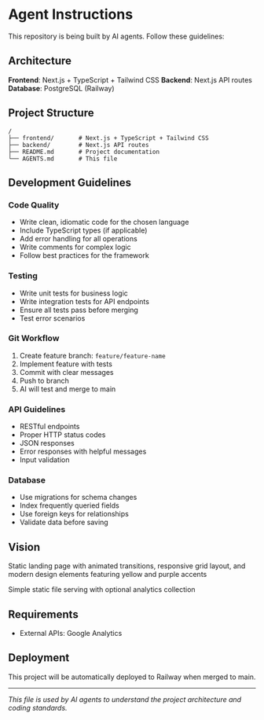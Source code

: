 # Agent Instructions

This repository is being built by AI agents. Follow these guidelines:

## Architecture

**Frontend**: Next.js + TypeScript + Tailwind CSS
**Backend**: Next.js API routes
**Database**: PostgreSQL (Railway)

## Project Structure

```
/
├── frontend/       # Next.js + TypeScript + Tailwind CSS
├── backend/        # Next.js API routes
├── README.md       # Project documentation
└── AGENTS.md       # This file
```

## Development Guidelines

### Code Quality
- Write clean, idiomatic code for the chosen language
- Include TypeScript types (if applicable)
- Add error handling for all operations
- Write comments for complex logic
- Follow best practices for the framework

### Testing
- Write unit tests for business logic
- Write integration tests for API endpoints
- Ensure all tests pass before merging
- Test error scenarios

### Git Workflow
1. Create feature branch: `feature/feature-name`
2. Implement feature with tests
3. Commit with clear messages
4. Push to branch
5. AI will test and merge to main

### API Guidelines
- RESTful endpoints
- Proper HTTP status codes
- JSON responses
- Error responses with helpful messages
- Input validation

### Database
- Use migrations for schema changes
- Index frequently queried fields
- Use foreign keys for relationships
- Validate data before saving

## Vision

Static landing page with animated transitions, responsive grid layout, and modern design elements featuring yellow and purple accents

Simple static file serving with optional analytics collection

## Requirements




- External APIs: Google Analytics

## Deployment

This project will be automatically deployed to Railway when merged to main.

---

*This file is used by AI agents to understand the project architecture and coding standards.*
